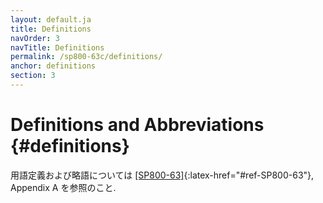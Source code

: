 ```yaml
---
layout: default.ja
title: Definitions
navOrder: 3
navTitle: Definitions
permalink: /sp800-63c/definitions/
anchor: definitions
section: 3
---
```


# Definitions and Abbreviations {#definitions}

<!--
See [[SP800-63]](../_sp800-63/definitions.md#def-and-acr){:latex-href="#ref-SP800-63"}, Appendix A for a complete set of definitions and abbreviations.
-->

用語定義および略語については [[SP800-63]](../_sp800-63/definitions.md#def-and-acr){:latex-href="#ref-SP800-63"}, Appendix A を参照のこと.
